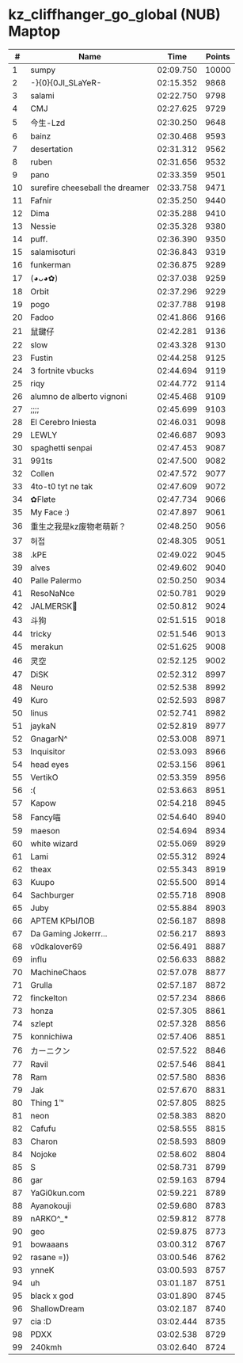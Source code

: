 # kz_cliffhanger_go_global (NUB) Maptop

|  # | Name | Time | Points |
|-------------- | -------------- | -------------- | -------------- | 
| 1 | sumpy | 02:09.750 | 10000 | 
| 2 | -}{0}{0JI_SLaYeR- | 02:15.352 | 9868 | 
| 3 | salami | 02:22.750 | 9798 | 
| 4 | CMJ | 02:27.625 | 9729 | 
| 5 | 今生-Lzd | 02:30.250 | 9648 | 
| 6 | bainz | 02:30.468 | 9593 | 
| 7 | desertation | 02:31.312 | 9562 | 
| 8 | ruben | 02:31.656 | 9532 | 
| 9 | pano | 02:33.359 | 9501 | 
| 10 | surefire cheeseball the dreamer | 02:33.758 | 9471 | 
| 11 | Fafnir | 02:35.250 | 9440 | 
| 12 | Dima | 02:35.288 | 9410 | 
| 13 | Nessie | 02:35.328 | 9380 | 
| 14 | puff. | 02:36.390 | 9350 | 
| 15 | salamisoturi | 02:36.843 | 9319 | 
| 16 | funkerman | 02:36.875 | 9289 | 
| 17 | (◕ᴗ◕✿) | 02:37.038 | 9259 | 
| 18 | Orbit | 02:37.296 | 9229 | 
| 19 | pogo | 02:37.788 | 9198 | 
| 20 | Fadoo | 02:41.866 | 9166 | 
| 21 | 鼠鍵仔 | 02:42.281 | 9136 | 
| 22 | slow | 02:43.328 | 9130 | 
| 23 | Fustin | 02:44.258 | 9125 | 
| 24 | 3 fortnite vbucks | 02:44.694 | 9119 | 
| 25 | riqy | 02:44.772 | 9114 | 
| 26 | alumno de alberto vignoni | 02:45.468 | 9109 | 
| 27 | ;;;; | 02:45.699 | 9103 | 
| 28 | El Cerebro Iniesta | 02:46.031 | 9098 | 
| 29 | LEWLY | 02:46.687 | 9093 | 
| 30 | spaghetti senpai | 02:47.453 | 9087 | 
| 31 | 991ts | 02:47.500 | 9082 | 
| 32 | Collen | 02:47.572 | 9077 | 
| 33 | 4to-t0 tyt ne tak | 02:47.609 | 9072 | 
| 34 | ✿Fløte | 02:47.734 | 9066 | 
| 35 | My Face :) | 02:47.897 | 9061 | 
| 36 | 重生之我是kz废物老萌新？ | 02:48.250 | 9056 | 
| 37 | 허접 | 02:48.305 | 9051 | 
| 38 | .kPE | 02:49.022 | 9045 | 
| 39 | alves | 02:49.602 | 9040 | 
| 40 | Palle Palermo | 02:50.250 | 9034 | 
| 41 | ResoNaNce | 02:50.781 | 9029 | 
| 42 | JALMERSK👀 | 02:50.812 | 9024 | 
| 43 | 斗狗 | 02:51.515 | 9018 | 
| 44 | tricky | 02:51.546 | 9013 | 
| 45 | merakun | 02:51.625 | 9008 | 
| 46 | 灵空 | 02:52.125 | 9002 | 
| 47 | DiSK | 02:52.312 | 8997 | 
| 48 | Neuro | 02:52.538 | 8992 | 
| 49 | Kuro | 02:52.593 | 8987 | 
| 50 | linus | 02:52.741 | 8982 | 
| 51 | jaykaN | 02:52.819 | 8977 | 
| 52 | GnagarN^ | 02:53.008 | 8971 | 
| 53 | Inquisitor | 02:53.093 | 8966 | 
| 54 | head eyes | 02:53.156 | 8961 | 
| 55 | VertikO | 02:53.359 | 8956 | 
| 56 | :( | 02:53.663 | 8951 | 
| 57 | Kapow | 02:54.218 | 8945 | 
| 58 | Fancy喵 | 02:54.640 | 8940 | 
| 59 | maeson | 02:54.694 | 8934 | 
| 60 | white wizard | 02:55.069 | 8929 | 
| 61 | Lami | 02:55.312 | 8924 | 
| 62 | theax | 02:55.343 | 8919 | 
| 63 | Kuupo | 02:55.500 | 8914 | 
| 64 | Sachburger | 02:55.718 | 8908 | 
| 65 | Juby | 02:55.884 | 8903 | 
| 66 | АРТЕМ КРЫЛОВ | 02:56.187 | 8898 | 
| 67 | Da Gaming Jokerrr... | 02:56.217 | 8893 | 
| 68 | v0dkalover69 | 02:56.491 | 8887 | 
| 69 | influ | 02:56.633 | 8882 | 
| 70 | MachineChaos | 02:57.078 | 8877 | 
| 71 | Grulla | 02:57.187 | 8872 | 
| 72 | finckelton | 02:57.234 | 8866 | 
| 73 | honza | 02:57.305 | 8861 | 
| 74 | szlept | 02:57.328 | 8856 | 
| 75 | konnichiwa | 02:57.406 | 8851 | 
| 76 | カーニクン | 02:57.522 | 8846 | 
| 77 | Ravil | 02:57.546 | 8841 | 
| 78 | Ram | 02:57.580 | 8836 | 
| 79 | Jak | 02:57.670 | 8831 | 
| 80 | Thing 1™ | 02:57.805 | 8825 | 
| 81 | neon | 02:58.383 | 8820 | 
| 82 | Cafufu | 02:58.555 | 8815 | 
| 83 | Charon | 02:58.593 | 8809 | 
| 84 | Nojoke | 02:58.602 | 8804 | 
| 85 | S | 02:58.731 | 8799 | 
| 86 | gar | 02:59.163 | 8794 | 
| 87 | YaGi0kun.com | 02:59.221 | 8789 | 
| 88 | Ayanokouji | 02:59.680 | 8783 | 
| 89 | nARKO^_* | 02:59.812 | 8778 | 
| 90 | geo | 02:59.875 | 8773 | 
| 91 | bowaaans | 03:00.312 | 8767 | 
| 92 | rasane =)) | 03:00.546 | 8762 | 
| 93 | ynneK | 03:00.593 | 8757 | 
| 94 | uh | 03:01.187 | 8751 | 
| 95 | black x god | 03:01.890 | 8745 | 
| 96 | ShallowDream | 03:02.187 | 8740 | 
| 97 | cia :D | 03:02.444 | 8735 | 
| 98 | PDXX | 03:02.538 | 8729 | 
| 99 | 240kmh | 03:02.640 | 8724 | 

